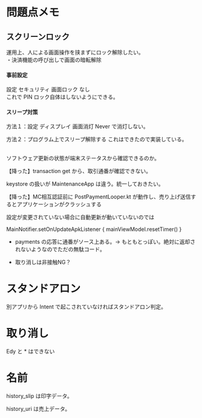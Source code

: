 # 問題点メモ


## スクリーンロック

運用上、人による画面操作を挟まずにロック解除したい。  
・決済機能の呼び出しで画面の暗転解除  
  
#### 事前設定  
設定 セキュリティ 画面ロック なし  
これで PIN ロック自体はしないようにできる。

#### スリープ対策

方法１：設定 ディスプレイ 画面消灯 Never
で消灯しない。

方法２：プログラム上でスリープ解除する
これはできたので実装している。


## 

ソフトウェア更新の状態が端末ステータスから確認できるのか。

【降った】transaction get から、取引通番が確認できない。

keystore の扱いが MaintenanceApp は違う。統一しておきたい。

【降った】MC相互認証前に PostPaymentLooper.kt が動作し、売り上げ送信するとアプリケーションがクラッシュする


設定が変更されていない場合に自動更新が動いていないのでは

 MainNotifier.setOnUpdateApkListener {
     mainViewModel.resetTimer()
 }


- payments の応答に通番がソース上ある。→ もともとっぽい。絶対に返却されないようなのでただの無駄コード。

- 取り消しは非接触NG？



# スタンドアロン

別アプリから Intent で起こされていなければスタンドアロン判定。

# 取り消し

Edy と * はできない

# 名前

history_slip は印字データ。

history_uri は売上データ。
